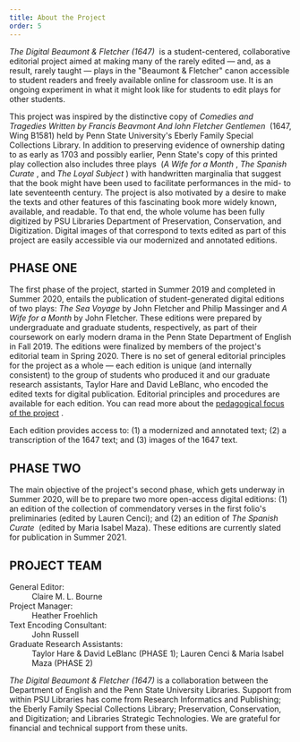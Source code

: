 ```yaml
---
title: About the Project
order: 5
---
```

<p><span><i>The Digital Beaumont & Fletcher (1647)</i>
 is a student-centered, collaborative editorial project aimed at making many of the rarely edited — and, as a result, rarely taught — plays in the "Beaumont & Fletcher" canon accessible to student readers and freely available online for classroom use. It is an ongoing experiment in what it might look like for students to edit plays for other students. </span><br/></p>
<p>This project was inspired by the distinctive copy of <i>Comedies and Tragedies Written by Francis Beavmont And Iohn Fletcher Gentlemen</i>
 (1647, Wing B1581) held by Penn State University's Eberly Family Special Collections Library. In addition to preserving evidence of ownership dating to as early as 1703 and possibly earlier, Penn State's copy of this printed play collection also includes three plays  (<i>A Wife for a Month</i>
, <i>The Spanish Curate</i>
, and <i>The Loyal Subject</i>
) with handwritten marginalia that suggest that the book might have been used to facilitate performances in the mid- to late seventeenth century. The project is also motivated by a desire to make the texts and other features of this fascinating book more widely known, available, and readable. To that end, the whole volume has been fully digitized by PSU Libraries Department of Preservation, Conservation, and Digitization. Digital images of that correspond to texts edited as part of this project are easily accessible via our modernized and annotated editions. </p>
<h2 id="header-ee853509-d937-61a2-58b0-64c01c1ac443">PHASE ONE</h2>
<p>The first phase of the project, started in Summer 2019 and completed in Summer 2020, entails the publication of student-generated digital editions of two plays: <i>The Sea Voyage</i> by John Fletcher and Philip Massinger and <i>A Wife for a Month</i> by John Fletcher. These editions were prepared by undergraduate and graduate students, respectively, as part of their coursework on early modern drama in the Penn State Department of English in Fall 2019. The editions were finalized by members of the project's editorial team in Spring 2020. There is no set of general editorial principles for the project as a whole — each edition is unique (and internally consistent) to the group of students who produced it and our graduate research assistants, Taylor Hare and David LeBlanc, who encoded the edited texts for digital publication. Editorial principles and procedures are available for each edition. You can read more about the <a href="content/pedagogy/">pedagogical focus of the project</a>
.</p>
<p>Each edition provides access to: (1) a modernized and annotated text; (2) a transcription of the 1647 text; and (3) images of the 1647 text. </p>
<h2 id="header-2b204f60-150b-81d8-636d-858fa515157c">PHASE TWO</h2>
<p>The main objective of the project's second phase, which gets underway in Summer 2020, will be to prepare two more open-access digital editions: (1) an edition of the collection of commendatory verses in the first folio's preliminaries (edited by Lauren Cenci); and (2) an edition of <i>The Spanish Curate</i>
 (edited by Maria Isabel Maza). These editions are currently slated for publication in Summer 2021. </p>
<h2 id="header-3040dd00-595c-b854-8224-2b2ee15bb3df">PROJECT TEAM</h2>
<dt>General Editor:</dt><dd>Claire M. L. Bourne</dd>
<dt>Project Manager:</dt><dd> Heather Froehlich</dd>
<dt>Text Encoding Consultant:</dt><dd> John Russell</dd>
<dt>Graduate Research Assistants:</dt><dd> Taylor Hare & David LeBlanc (PHASE 1); Lauren Cenci & Maria Isabel Maza (PHASE 2)</dd>
<p><i>The Digital Beaumont & Fletcher (1647)</i> is a collaboration between the Department of English and the Penn State University Libraries. Support from within PSU Libraries has come from Research Informatics and Publishing; the Eberly Family Special Collections Library; Preservation, Conservation, and Digitization; and Libraries Strategic Technologies. We are grateful for financial and technical support from these units.</p>
